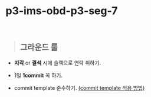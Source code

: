 # p3-ims-obd-p3-seg-7        

<br>


>## 그라운드 룰    

- **지각** or **결석** 시에 슬랙으로 연락 취하기.     

- 1일 **1commit** 꼭 하기.   

- commit template 준수하기. <a href="https://github.com/bcaitech1/p3-ims-obd-p3-seg-7/wiki/commit-template-%EC%A0%81%EC%9A%A9">(commit template 적용 방법)</a>  

